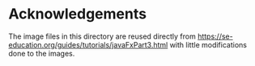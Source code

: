 # Acknowledgements

The image files in this directory are reused directly from https://se-education.org/guides/tutorials/javaFxPart3.html
with little modifications done to the images.
